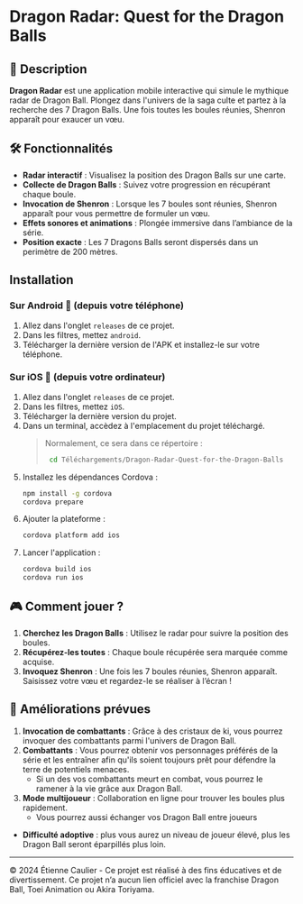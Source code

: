 # Dragon Radar: Quest for the Dragon Balls
## 📝 Description
**Dragon Radar** est une application mobile interactive qui simule le mythique radar de Dragon Ball. Plongez dans l'univers de la saga culte et partez à la recherche des 7 Dragon Balls. Une fois toutes les boules réunies, Shenron apparaît pour exaucer un vœu.

## 🛠️ Fonctionnalités
- **Radar interactif** : Visualisez la position des Dragon Balls sur une carte.
- **Collecte de Dragon Balls** : Suivez votre progression en récupérant chaque boule.
- **Invocation de Shenron** : Lorsque les 7 boules sont réunies, Shenron apparaît pour vous permettre de formuler un vœu.
- **Effets sonores et animations** : Plongée immersive dans l’ambiance de la série.
- **Position exacte** : Les 7 Dragons Balls seront dispersés dans un perimètre de 200 mètres.

## Installation
### Sur Android 🤖 (depuis votre téléphone)
1. Allez dans l'onglet `releases` de ce projet.
2. Dans les filtres, mettez `android`.
3. Télécharger la dernière version de l'APK et installez-le sur votre téléphone.

### Sur iOS 🍏 (depuis votre ordinateur)
1. Allez dans l'onglet `releases` de ce projet.
2. Dans les filtres, mettez `iOS`.
3. Télécharger la dernière version du projet.
4. Dans un terminal, accèdez à l'emplacement du projet téléchargé.
    > Normalement, ce sera dans ce répertoire :
    > ```bash
    >  cd Téléchargements/Dragon-Radar-Quest-for-the-Dragon-Balls
    >  ```
6. Installez les dépendances Cordova :
    ```bash
    npm install -g cordova
    cordova prepare 
    ```
7. Ajouter la plateforme :
    ```bash
    cordova platform add ios
    ```
8. Lancer l'application :
    ```bash
    cordova build ios
    cordova run ios
     ```

## 🎮 Comment jouer ?
1. **Cherchez les Dragon Balls** : Utilisez le radar pour suivre la position des boules.
2. **Récupérez-les toutes** : Chaque boule récupérée sera marquée comme acquise.
4. **Invoquez Shenron** : Une fois les 7 boules réunies, Shenron apparaît. Saisissez votre vœu et regardez-le se réaliser à l’écran !

## 🌟 Améliorations prévues
1. **Invocation de combattants** : Grâce à des cristaux de ki, vous pourrez invoquer des combattants parmi l'univers de Dragon Ball.
2. **Combattants** : Vous pourrez obtenir vos personnages préférés de la série et les entraîner afin qu'ils soient toujours prêt pour défendre la terre de potentiels menaces.
    - Si un des vos combattants meurt en combat, vous pourrez le ramener à la vie grâce aux Dragon Ball. 
3. **Mode multijoueur** : Collaboration en ligne pour trouver les boules plus rapidement.
    - Vous pourrez aussi échanger vos Dragon Ball entre joueurs
- **Difficulté adoptive** : plus vous aurez un niveau de joueur élevé, plus les Dragon Ball seront éparpillés plus loin.

---
© 2024 Étienne Caulier - Ce projet est réalisé à des fins éducatives et de divertissement. Ce projet n’a aucun lien officiel avec la franchise Dragon Ball, Toei Animation ou Akira Toriyama.
